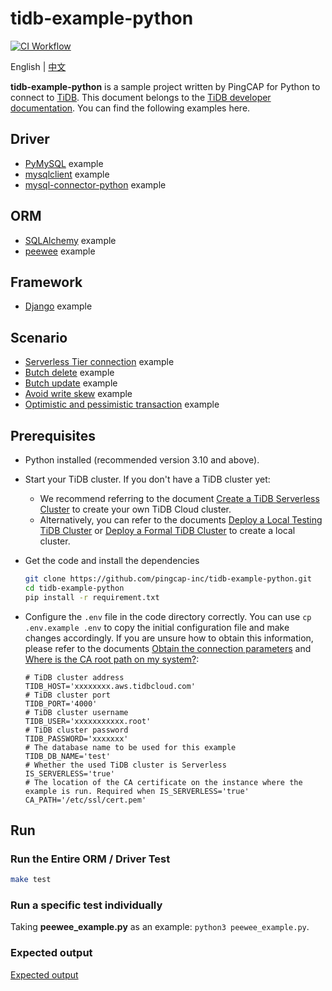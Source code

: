 # tidb-example-python

[![CI Workflow](https://github.com/pingcap-inc/tidb-example-python/actions/workflows/ci.yml/badge.svg)](https://github.com/pingcap-inc/tidb-example-python/actions/workflows/ci.yml)

English | [中文](/README-zh.md)

**tidb-example-python** is a sample project written by PingCAP for Python to connect to [TiDB](https://docs.pingcap.com/tidb/stable). This document belongs to the [TiDB developer documentation](https://docs.pingcap.com/tidb/stable/dev-guide-overview). You can find the following examples here.

## Driver

- [PyMySQL](/pymysql_example.py) example
- [mysqlclient](/mysqlclient_example.py) example
- [mysql-connector-python](/mysql_connector_python_example.py) example

## ORM

- [SQLAlchemy](/sqlalchemy_example.py) example
- [peewee](/peewee_example.py) example

## Framework

- [Django](/django_example) example

## Scenario

- [Serverless Tier connection](/serverless_tier_example.py) example
- [Butch delete](/batch_delete.py) example
- [Butch update](/batch_update.py) example
- [Avoid write skew](/write_skew_example.py) example
- [Optimistic and pessimistic transaction](/txn_example.py) example

## Prerequisites

- Python installed (recommended version 3.10 and above).
- Start your TiDB cluster. If you don't have a TiDB cluster yet:

  - We recommend referring to the document [Create a TiDB Serverless Cluster](https://docs.pingcap.com/tidb/stable/dev-guide-build-cluster-in-cloud) to create your own TiDB Cloud cluster.
  - Alternatively, you can refer to the documents [Deploy a Local Testing TiDB Cluster](https://docs.pingcap.com/tidb/stable/quick-start-with-tidb) or [Deploy a Formal TiDB Cluster](https://docs.pingcap.com/tidb/stable/production-deployment-using-tiup) to create a local cluster.

- Get the code and install the dependencies

  ```bash
  git clone https://github.com/pingcap-inc/tidb-example-python.git
  cd tidb-example-python
  pip install -r requirement.txt
  ```

- Configure the `.env` file in the code directory correctly. You can use `cp .env.example .env` to copy the initial configuration file and make changes accordingly. If you are unsure how to obtain this information, please refer to the documents [Obtain the connection parameters](https://docs.pingcap.com/tidbcloud/connect-via-standard-connection-serverless#obtain-the-connection-parameters) and [Where is the CA root path on my system?](https://docs.pingcap.com/tidbcloud/secure-connections-to-serverless-tier-clusters#where-is-the-ca-root-path-on-my-system):

  ```properties
  # TiDB cluster address
  TIDB_HOST='xxxxxxxx.aws.tidbcloud.com'
  # TiDB cluster port
  TIDB_PORT='4000'
  # TiDB cluster username
  TIDB_USER='xxxxxxxxxxx.root'
  # TiDB cluster password
  TIDB_PASSWORD='xxxxxxx'
  # The database name to be used for this example
  TIDB_DB_NAME='test'
  # Whether the used TiDB cluster is Serverless
  IS_SERVERLESS='true'
  # The location of the CA certificate on the instance where the example is run. Required when IS_SERVERLESS='true'
  CA_PATH='/etc/ssl/cert.pem'
  ```

## Run

### Run the Entire ORM / Driver Test

```bash
make test
```

### Run a specific test individually

Taking **peewee_example.py** as an example: `python3 peewee_example.py`.

### Expected output

[Expected output](/Expected-Output.md)
